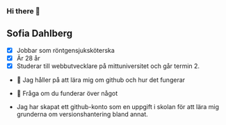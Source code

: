 ### Hi there 👋

## Sofia Dahlberg
- [x] Jobbar som röntgensjuksköterska
- [x] Är 28 år
- [x] Studerar till webbutvecklare på mittuniversitet och går termin 2.
- 🌱 Jag håller på att lära mig om github och hur det fungerar
- 💬 Fråga om du funderar över något


- Jag har skapat ett github-konto som en uppgift i skolan för att lära mig grunderna om versionshantering bland annat.

